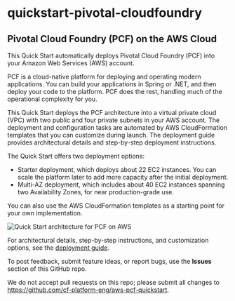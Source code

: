 # quickstart-pivotal-cloudfoundry
## Pivotal Cloud Foundry (PCF) on the AWS Cloud


This Quick Start automatically deploys Pivotal Cloud Foundry (PCF) into your Amazon Web Services (AWS) account.

PCF is a cloud-native platform for deploying and operating modern applications. You can build your applications in Spring or .NET, and then deploy your code to the platform. PCF does the rest, handling much of the operational complexity for you. 

This Quick Start deploys the PCF architecture into a virtual private cloud (VPC) with two public and four private subnets in your AWS account. The deployment and configuration tasks are automated by AWS CloudFormation templates that you can customize during launch. The deployment guide provides architectural details and step-by-step deployment instructions.

The Quick Start offers two deployment options:

- Starter deployment, which deploys about 22 EC2 instances. You can scale the platform later to add more capacity after the initial deployment. 
- Multi-AZ deployment, which includes about 40 EC2 instances spanning two Availability Zones, for near production-grade use.

You can also use the AWS CloudFormation templates as a starting point for your own implementation.

![Quick Start architecture for PCF on AWS](https://d0.awsstatic.com/partner-network/QuickStart/datasheets/pcf-on-aws-architecture-multi-az.png)

For architectural details, step-by-step instructions, and customization options, see the [deployment guide](https://s3.amazonaws.com/quickstart-reference/pivotal/cloudfoundry/latest/doc/pivotal-cloud-foundry-on-the-aws-cloud.pdf).

To post feedback, submit feature ideas, or report bugs, use the **Issues** section of this GitHub repo.

We do not accept pull requests on this repo; please submit all changes to https://github.com/cf-platform-eng/aws-pcf-quickstart.
